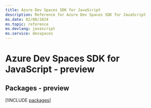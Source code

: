 ```yaml
---
title: Azure Dev Spaces SDK for JavaScript
description: Reference for Azure Dev Spaces SDK for JavaScript
ms.date: 02/08/2024
ms.topic: reference
ms.devlang: javascript
ms.service: devspaces
---
```

# Azure Dev Spaces SDK for JavaScript - preview
## Packages - preview
[!INCLUDE [packages](dev-spaces-index.md)]